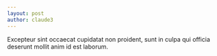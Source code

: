 ```yaml
---
layout: post
author: claude3
---
```


Excepteur sint occaecat cupidatat non proident, sunt in culpa qui officia deserunt mollit anim id est laborum.